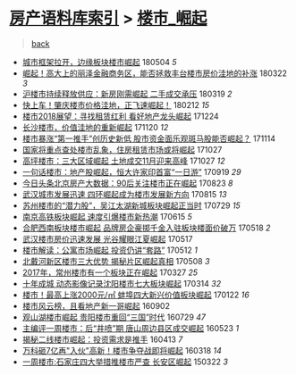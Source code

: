 [房产语料库索引](../../README.md)  > [楼市_崛起](楼市_崛起.md)
====
> [back](../README.md)

- [城市框架拉开，边缘板块楼市崛起](http://jkwz.applinzi.com/ittc/7099261490358125578.html#%E5%9F%8E%E5%B8%82%E6%A1%86%E6%9E%B6%E6%8B%89%E5%BC%80%EF%BC%8C%E8%BE%B9%E7%BC%98%E6%9D%BF%E5%9D%97%E6%A5%BC%E5%B8%82%E5%B4%9B%E8%B5%B7) 180504 *5* 
- [崛起！高大上的丽泽金融商务区，能否拯救丰台楼市房价洼地的补涨](http://jkwz.applinzi.com/ittc/7083241094169232390.html#%E5%B4%9B%E8%B5%B7%EF%BC%81%E9%AB%98%E5%A4%A7%E4%B8%8A%E7%9A%84%E4%B8%BD%E6%B3%BD%E9%87%91%E8%9E%8D%E5%95%86%E5%8A%A1%E5%8C%BA%EF%BC%8C%E8%83%BD%E5%90%A6%E6%8B%AF%E6%95%91%E4%B8%B0%E5%8F%B0%E6%A5%BC%E5%B8%82%E6%88%BF%E4%BB%B7%E6%B4%BC%E5%9C%B0%E7%9A%84%E8%A1%A5%E6%B6%A8) 180322 *3* 
- [沪楼市持续释放供应：新房刚需崛起 二手成交承压](http://jkwz.applinzi.com/ittc/7082190969527337991.html#%E6%B2%AA%E6%A5%BC%E5%B8%82%E6%8C%81%E7%BB%AD%E9%87%8A%E6%94%BE%E4%BE%9B%E5%BA%94%EF%BC%9A%E6%96%B0%E6%88%BF%E5%88%9A%E9%9C%80%E5%B4%9B%E8%B5%B7+%E4%BA%8C%E6%89%8B%E6%88%90%E4%BA%A4%E6%89%BF%E5%8E%8B) 180319 *2* 
- [快上车！肇庆楼市价格洼地，正飞速崛起！](http://jkwz.applinzi.com/ittc/7069137577255109648.html#%E5%BF%AB%E4%B8%8A%E8%BD%A6%EF%BC%81%E8%82%87%E5%BA%86%E6%A5%BC%E5%B8%82%E4%BB%B7%E6%A0%BC%E6%B4%BC%E5%9C%B0%EF%BC%8C%E6%AD%A3%E9%A3%9E%E9%80%9F%E5%B4%9B%E8%B5%B7%EF%BC%81) 180212 *15* 
- [楼市2018展望：寻找租赁红利 看好地产龙头崛起](http://jkwz.applinzi.com/ittc/7050677795309487120.html#%E6%A5%BC%E5%B8%822018%E5%B1%95%E6%9C%9B%EF%BC%9A%E5%AF%BB%E6%89%BE%E7%A7%9F%E8%B5%81%E7%BA%A2%E5%88%A9+%E7%9C%8B%E5%A5%BD%E5%9C%B0%E4%BA%A7%E9%BE%99%E5%A4%B4%E5%B4%9B%E8%B5%B7) 171224  
- [长沙楼市，价值洼地的重新崛起](http://jkwz.applinzi.com/ittc/7038004712526316560.html#%E9%95%BF%E6%B2%99%E6%A5%BC%E5%B8%82%EF%BC%8C%E4%BB%B7%E5%80%BC%E6%B4%BC%E5%9C%B0%E7%9A%84%E9%87%8D%E6%96%B0%E5%B4%9B%E8%B5%B7) 171120 *12* 
- [楼市暴涨“第一推手”创历史新低 股市资金面乐观斑马股能否崛起？](http://jkwz.applinzi.com/ittc/7035718637871170577.html#%E6%A5%BC%E5%B8%82%E6%9A%B4%E6%B6%A8%E2%80%9C%E7%AC%AC%E4%B8%80%E6%8E%A8%E6%89%8B%E2%80%9D%E5%88%9B%E5%8E%86%E5%8F%B2%E6%96%B0%E4%BD%8E+%E8%82%A1%E5%B8%82%E8%B5%84%E9%87%91%E9%9D%A2%E4%B9%90%E8%A7%82%E6%96%91%E9%A9%AC%E8%82%A1%E8%83%BD%E5%90%A6%E5%B4%9B%E8%B5%B7%EF%BC%9F) 171114  
- [国家将重点查处楼市乱象，住房租赁市场或将崛起](http://jkwz.applinzi.com/ittc/7029061060294870033.html#%E5%9B%BD%E5%AE%B6%E5%B0%86%E9%87%8D%E7%82%B9%E6%9F%A5%E5%A4%84%E6%A5%BC%E5%B8%82%E4%B9%B1%E8%B1%A1%EF%BC%8C%E4%BD%8F%E6%88%BF%E7%A7%9F%E8%B5%81%E5%B8%82%E5%9C%BA%E6%88%96%E5%B0%86%E5%B4%9B%E8%B5%B7) 171027  
- [高坪楼市：三大区域崛起 土地成交11月迎来高峰](http://jkwz.applinzi.com/ittc/7029051835221017617.html#%E9%AB%98%E5%9D%AA%E6%A5%BC%E5%B8%82%EF%BC%9A%E4%B8%89%E5%A4%A7%E5%8C%BA%E5%9F%9F%E5%B4%9B%E8%B5%B7+%E5%9C%9F%E5%9C%B0%E6%88%90%E4%BA%A411%E6%9C%88%E8%BF%8E%E6%9D%A5%E9%AB%98%E5%B3%B0) 171027 *12* 
- [一句话楼市：地产股崛起，恒大许家印首富“一日游”](http://jkwz.applinzi.com/ittc/7014791705545671697.html#%E4%B8%80%E5%8F%A5%E8%AF%9D%E6%A5%BC%E5%B8%82%EF%BC%9A%E5%9C%B0%E4%BA%A7%E8%82%A1%E5%B4%9B%E8%B5%B7%EF%BC%8C%E6%81%92%E5%A4%A7%E8%AE%B8%E5%AE%B6%E5%8D%B0%E9%A6%96%E5%AF%8C%E2%80%9C%E4%B8%80%E6%97%A5%E6%B8%B8%E2%80%9D) 170919 *29* 
- [今日头条北京房产大数据：90后关注楼市正在崛起](http://jkwz.applinzi.com/ittc/7005044199995737104.html#%E4%BB%8A%E6%97%A5%E5%A4%B4%E6%9D%A1%E5%8C%97%E4%BA%AC%E6%88%BF%E4%BA%A7%E5%A4%A7%E6%95%B0%E6%8D%AE%EF%BC%9A90%E5%90%8E%E5%85%B3%E6%B3%A8%E6%A5%BC%E5%B8%82%E6%AD%A3%E5%9C%A8%E5%B4%9B%E8%B5%B7) 170823 *8* 
- [武汉城市发展迅速 四环崛起成为楼市发展新方向](http://jkwz.applinzi.com/ittc/7002084789971321872.html#%E6%AD%A6%E6%B1%89%E5%9F%8E%E5%B8%82%E5%8F%91%E5%B1%95%E8%BF%85%E9%80%9F+%E5%9B%9B%E7%8E%AF%E5%B4%9B%E8%B5%B7%E6%88%90%E4%B8%BA%E6%A5%BC%E5%B8%82%E5%8F%91%E5%B1%95%E6%96%B0%E6%96%B9%E5%90%91) 170815 *13* 
- [苏州楼市的“潜力股”，吴江太湖新城板块崛起正当时](http://jkwz.applinzi.com/ittc/6995638495245501456.html#%E8%8B%8F%E5%B7%9E%E6%A5%BC%E5%B8%82%E7%9A%84%E2%80%9C%E6%BD%9C%E5%8A%9B%E8%82%A1%E2%80%9D%EF%BC%8C%E5%90%B4%E6%B1%9F%E5%A4%AA%E6%B9%96%E6%96%B0%E5%9F%8E%E6%9D%BF%E5%9D%97%E5%B4%9B%E8%B5%B7%E6%AD%A3%E5%BD%93%E6%97%B6) 170729 *15* 
- [南京高铁板块崛起 速度引爆楼市新热潮](http://jkwz.applinzi.com/ittc/6979389428685341700.html#%E5%8D%97%E4%BA%AC%E9%AB%98%E9%93%81%E6%9D%BF%E5%9D%97%E5%B4%9B%E8%B5%B7+%E9%80%9F%E5%BA%A6%E5%BC%95%E7%88%86%E6%A5%BC%E5%B8%82%E6%96%B0%E7%83%AD%E6%BD%AE) 170615 *5* 
- [合肥西南板块楼市崛起 品牌房企豪掷千金入驻板块楼面价破万](http://jkwz.applinzi.com/ittc/6968935482137248772.html#%E5%90%88%E8%82%A5%E8%A5%BF%E5%8D%97%E6%9D%BF%E5%9D%97%E6%A5%BC%E5%B8%82%E5%B4%9B%E8%B5%B7+%E5%93%81%E7%89%8C%E6%88%BF%E4%BC%81%E8%B1%AA%E6%8E%B7%E5%8D%83%E9%87%91%E5%85%A5%E9%A9%BB%E6%9D%BF%E5%9D%97%E6%A5%BC%E9%9D%A2%E4%BB%B7%E7%A0%B4%E4%B8%87) 170518 *2* 
- [武汉楼市房价迅速发展 光谷耀眼江夏崛起](http://jkwz.applinzi.com/ittc/6968655267251094533.html#%E6%AD%A6%E6%B1%89%E6%A5%BC%E5%B8%82%E6%88%BF%E4%BB%B7%E8%BF%85%E9%80%9F%E5%8F%91%E5%B1%95+%E5%85%89%E8%B0%B7%E8%80%80%E7%9C%BC%E6%B1%9F%E5%A4%8F%E5%B4%9B%E8%B5%B7) 170517  
- [楼市解读：公寓市场崛起 投资仍讲“套路”](http://jkwz.applinzi.com/ittc/6966718586453230596.html#%E6%A5%BC%E5%B8%82%E8%A7%A3%E8%AF%BB%EF%BC%9A%E5%85%AC%E5%AF%93%E5%B8%82%E5%9C%BA%E5%B4%9B%E8%B5%B7+%E6%8A%95%E8%B5%84%E4%BB%8D%E8%AE%B2%E2%80%9C%E5%A5%97%E8%B7%AF%E2%80%9D) 170512 *1* 
- [北戴河新区楼市三大优势 揭秘片区崛起真相](http://jkwz.applinzi.com/ittc/6965353032672871429.html#%E5%8C%97%E6%88%B4%E6%B2%B3%E6%96%B0%E5%8C%BA%E6%A5%BC%E5%B8%82%E4%B8%89%E5%A4%A7%E4%BC%98%E5%8A%BF+%E6%8F%AD%E7%A7%98%E7%89%87%E5%8C%BA%E5%B4%9B%E8%B5%B7%E7%9C%9F%E7%9B%B8) 170508 *3* 
- [2017年，常州楼市有一个板块正在崛起](http://jkwz.applinzi.com/ittc/6949643722101883908.html#2017%E5%B9%B4%EF%BC%8C%E5%B8%B8%E5%B7%9E%E6%A5%BC%E5%B8%82%E6%9C%89%E4%B8%80%E4%B8%AA%E6%9D%BF%E5%9D%97%E6%AD%A3%E5%9C%A8%E5%B4%9B%E8%B5%B7) 170327 *25* 
- [十年成城 动态影像记录沈阳楼市七大板块崛起](http://jkwz.applinzi.com/ittc/6944805854288282629.html#%E5%8D%81%E5%B9%B4%E6%88%90%E5%9F%8E+%E5%8A%A8%E6%80%81%E5%BD%B1%E5%83%8F%E8%AE%B0%E5%BD%95%E6%B2%88%E9%98%B3%E6%A5%BC%E5%B8%82%E4%B8%83%E5%A4%A7%E6%9D%BF%E5%9D%97%E5%B4%9B%E8%B5%B7) 170314 *32* 
- [楼市！最高上涨2000元/㎡ 蚌埠四大新兴价值板块崛起](http://jkwz.applinzi.com/ittc/6925890933613921284.html#%E6%A5%BC%E5%B8%82%EF%BC%81%E6%9C%80%E9%AB%98%E4%B8%8A%E6%B6%A82000%E5%85%83%2F%E3%8E%A1+%E8%9A%8C%E5%9F%A0%E5%9B%9B%E5%A4%A7%E6%96%B0%E5%85%B4%E4%BB%B7%E5%80%BC%E6%9D%BF%E5%9D%97%E5%B4%9B%E8%B5%B7) 170122 *16* 
- [楼市风云榜，且看地产新一哥崛起](http://jkwz.applinzi.com/ittc/6873402775098098692.html#%E6%A5%BC%E5%B8%82%E9%A3%8E%E4%BA%91%E6%A6%9C%EF%BC%8C%E4%B8%94%E7%9C%8B%E5%9C%B0%E4%BA%A7%E6%96%B0%E4%B8%80%E5%93%A5%E5%B4%9B%E8%B5%B7) 160902  
- [观山湖楼市崛起 贵阳楼市重回“三国”时代](http://jkwz.applinzi.com/ittc/6860224856536384516.html#%E8%A7%82%E5%B1%B1%E6%B9%96%E6%A5%BC%E5%B8%82%E5%B4%9B%E8%B5%B7+%E8%B4%B5%E9%98%B3%E6%A5%BC%E5%B8%82%E9%87%8D%E5%9B%9E%E2%80%9C%E4%B8%89%E5%9B%BD%E2%80%9D%E6%97%B6%E4%BB%A3) 160729 *47* 
- [主编评一周楼市：后“井喷”期 唐山周边县区成交崛起](http://jkwz.applinzi.com/ittc/6835423285869020165.html#%E4%B8%BB%E7%BC%96%E8%AF%84%E4%B8%80%E5%91%A8%E6%A5%BC%E5%B8%82%EF%BC%9A%E5%90%8E%E2%80%9C%E4%BA%95%E5%96%B7%E2%80%9D%E6%9C%9F+%E5%94%90%E5%B1%B1%E5%91%A8%E8%BE%B9%E5%8E%BF%E5%8C%BA%E6%88%90%E4%BA%A4%E5%B4%9B%E8%B5%B7) 160523 *1* 
- [揭秘二线楼市崛起：投资需求是推手](http://jkwz.applinzi.com/ittc/6820414173691266053.html#%E6%8F%AD%E7%A7%98%E4%BA%8C%E7%BA%BF%E6%A5%BC%E5%B8%82%E5%B4%9B%E8%B5%B7%EF%BC%9A%E6%8A%95%E8%B5%84%E9%9C%80%E6%B1%82%E6%98%AF%E6%8E%A8%E6%89%8B) 160413 *7* 
- [万科砸7亿再&quot;入伙&quot;高新！楼市争夺战即将崛起](http://jkwz.applinzi.com/ittc/6810863103185011717.html#%E4%B8%87%E7%A7%91%E7%A0%B87%E4%BA%BF%E5%86%8D%26quot%3B%E5%85%A5%E4%BC%99%26quot%3B%E9%AB%98%E6%96%B0%EF%BC%81%E6%A5%BC%E5%B8%82%E4%BA%89%E5%A4%BA%E6%88%98%E5%8D%B3%E5%B0%86%E5%B4%9B%E8%B5%B7) 160318 *14* 
- [一周楼市:石家庄四大举措推楼市严查 长安区崛起](http://jkwz.applinzi.com/ittc/547650611398437605.html#%E4%B8%80%E5%91%A8%E6%A5%BC%E5%B8%82%3A%E7%9F%B3%E5%AE%B6%E5%BA%84%E5%9B%9B%E5%A4%A7%E4%B8%BE%E6%8E%AA%E6%8E%A8%E6%A5%BC%E5%B8%82%E4%B8%A5%E6%9F%A5+%E9%95%BF%E5%AE%89%E5%8C%BA%E5%B4%9B%E8%B5%B7) 150322 *3* 
